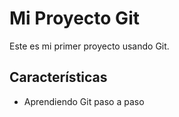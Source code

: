 # Mi Proyecto Git

Este es mi primer proyecto usando Git.

   ## Características
   - Aprendiendo Git paso a paso